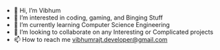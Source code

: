 - 👋 Hi, I’m Vibhum
- 👀 I’m interested in coding, gaming, and Binging Stuff
- 🌱 I’m currently learning Computer Science Engineering
- 💞️ I’m looking to collaborate on any Interesting or Complicated projects
- 📫 How to reach me vibhumrajt.developer@gmail.com

<!---
vibhu01/vibhu01 is a ✨ special ✨ repository because its `README.md` (this file) appears on your GitHub profile.
You can click the Preview link to take a look at your changes.
--->
